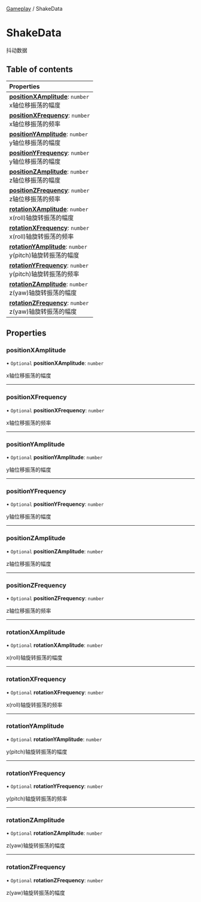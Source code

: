 [Gameplay](../groups/Gameplay.Gameplay.md) / ShakeData

# ShakeData <Badge type="tip" text="Interface" /> <Score text="ShakeData" />

抖动数据

## Table of contents

| Properties |
| :-----|
| **[positionXAmplitude](Gameplay.ShakeData.md#positionxamplitude)**: `number` <br> x轴位移振荡的幅度|
| **[positionXFrequency](Gameplay.ShakeData.md#positionxfrequency)**: `number` <br> x轴位移振荡的频率|
| **[positionYAmplitude](Gameplay.ShakeData.md#positionyamplitude)**: `number` <br> y轴位移振荡的幅度|
| **[positionYFrequency](Gameplay.ShakeData.md#positionyfrequency)**: `number` <br> y轴位移振荡的幅度|
| **[positionZAmplitude](Gameplay.ShakeData.md#positionzamplitude)**: `number` <br> z轴位移振荡的幅度|
| **[positionZFrequency](Gameplay.ShakeData.md#positionzfrequency)**: `number` <br> z轴位移振荡的频率|
| **[rotationXAmplitude](Gameplay.ShakeData.md#rotationxamplitude)**: `number` <br> x(roll)轴旋转振荡的幅度|
| **[rotationXFrequency](Gameplay.ShakeData.md#rotationxfrequency)**: `number` <br> x(roll)轴旋转振荡的频率|
| **[rotationYAmplitude](Gameplay.ShakeData.md#rotationyamplitude)**: `number` <br> y(pitch)轴旋转振荡的幅度|
| **[rotationYFrequency](Gameplay.ShakeData.md#rotationyfrequency)**: `number` <br> y(pitch)轴旋转振荡的频率|
| **[rotationZAmplitude](Gameplay.ShakeData.md#rotationzamplitude)**: `number` <br> z(yaw)轴旋转振荡的幅度|
| **[rotationZFrequency](Gameplay.ShakeData.md#rotationzfrequency)**: `number` <br> z(yaw)轴旋转振荡的幅度|

## Properties

### positionXAmplitude <Score text="positionXAmplitude" /> 

• `Optional` **positionXAmplitude**: `number`

x轴位移振荡的幅度

___

### positionXFrequency <Score text="positionXFrequency" /> 

• `Optional` **positionXFrequency**: `number`

x轴位移振荡的频率

___

### positionYAmplitude <Score text="positionYAmplitude" /> 

• `Optional` **positionYAmplitude**: `number`

y轴位移振荡的幅度

___

### positionYFrequency <Score text="positionYFrequency" /> 

• `Optional` **positionYFrequency**: `number`

y轴位移振荡的幅度

___

### positionZAmplitude <Score text="positionZAmplitude" /> 

• `Optional` **positionZAmplitude**: `number`

z轴位移振荡的幅度

___

### positionZFrequency <Score text="positionZFrequency" /> 

• `Optional` **positionZFrequency**: `number`

z轴位移振荡的频率

___

### rotationXAmplitude <Score text="rotationXAmplitude" /> 

• `Optional` **rotationXAmplitude**: `number`

x(roll)轴旋转振荡的幅度

___

### rotationXFrequency <Score text="rotationXFrequency" /> 

• `Optional` **rotationXFrequency**: `number`

x(roll)轴旋转振荡的频率

___

### rotationYAmplitude <Score text="rotationYAmplitude" /> 

• `Optional` **rotationYAmplitude**: `number`

y(pitch)轴旋转振荡的幅度

___

### rotationYFrequency <Score text="rotationYFrequency" /> 

• `Optional` **rotationYFrequency**: `number`

y(pitch)轴旋转振荡的频率

___

### rotationZAmplitude <Score text="rotationZAmplitude" /> 

• `Optional` **rotationZAmplitude**: `number`

z(yaw)轴旋转振荡的幅度

___

### rotationZFrequency <Score text="rotationZFrequency" /> 

• `Optional` **rotationZFrequency**: `number`

z(yaw)轴旋转振荡的幅度

